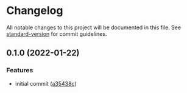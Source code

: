 # Changelog

All notable changes to this project will be documented in this file. See [standard-version](https://github.com/conventional-changelog/standard-version) for commit guidelines.

## 0.1.0 (2022-01-22)


### Features

* initial commit ([a35438c](https://github.com/yudai-nkt/eslint-plugin-uvu/commit/a35438c1e99902b0780e8707c338ac1c6272e255))
